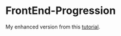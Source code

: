 # FrontEnd-Progression

My enhanced version from this [tutorial](https://www.youtube.com/watch?v=NUeCNvYY_x4).
